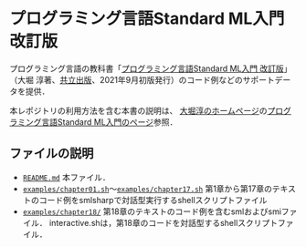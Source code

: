 # プログラミング言語Standard ML入門 改訂版

プログラミング言語の教科書「[プログラミング言語Standard ML入門 改訂版]」
（大堀 淳著、[共立出版]、2021年9月初版発行）のコード例などのサポートデータを提供．

本レポジトリの利用方法を含む本書の説明は、
[大堀淳のホームページ]の[プログラミング言語Standard ML入門のページ]参照．

## ファイルの説明
* [`README.md`] 本ファイル．
* [`examples/chapter01.sh`]〜[`examples/chapter17.sh`] 
   第1章から第17章のテキストのコード例をsmlsharpで対話型実行するshellスクリプトファイル
* [`examples/chapter18/`] 
   第18章のテキストのコード例を含むsmlおよびsmiファイル．
   interactive.shは，第18章のコードを対話型するshellスクリプトファイル．

[プログラミング言語Standard ML入門 改訂版]: https://www.kyoritsu-pub.co.jp/bookdetail/9784320124806
[共立出版]: https://www.kyoritsu-pub.co.jp/
[大堀淳のホームページ]: https://atsushiohori.github.io
[プログラミング言語Standard ML入門のページ]: https://atsushiohori.github.io/ja/texts/compiler
[`README.md`]: README.md
[`examples/chapter01.sh`]: examples/chapter01.sh
[`examples/chapter17.sh`]: examples/chapter17.sh
[`examples/chapter18/`]: examples/chapter18
